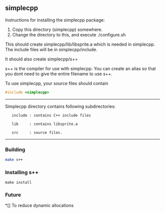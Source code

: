 ## simplecpp

Instructions for installing the simplecpp package:
1. Copy this directory (simplecpp) somewhere.
2. Change the directory to this, and execute
   ./configure.sh

This should create simplecpp/lib/libsprite.a which is needed in
simplecpp.  The include files will be in simplecpp/include.

It should also create simplecpp/s++

s++ is the compiler for use with simplecpp.  You can create an alias
so that you dont need to give the entire filename to use s++.

To use simplecpp, your source files should contain
```cpp
#include <simplecpp>
```

------
   
Simplecpp directory contains following subdirectories:

       include : contains C++ include files

       lib     : contains libsprite.a  

       src     : source files.  

-----

### Building

```sh
make s++
```

### Installing s++

```
make install
```

### Future

*[] To reduce dynamic allocations

